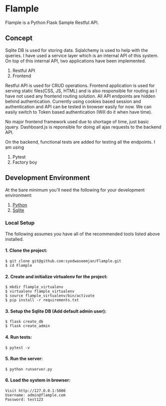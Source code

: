 # Flample
Flample is a Python Flask Sample Restful API.

## Concept

Sqlite DB is used for storing data. Sqlalchemy is used to help with the queries. I have used a service layer which is an internal API of this system. On top of this internal API, two  applications have been implemented.

1. Restful API
2. Frontend

Restful API is used for CRUD operations. Frontend application is used for serving static files(CSS, JS, HTML) and is also responsible for routing as I have not used any frontend routing solution.
All API endpoints are hidden behind authentication. Currently using cookies based session and authentication and API can be tested in browser easily for now. We can easily switch to Token based authentication (Will do it when have time).

No major frontend framework used due to shortage of time, just basic jquery. Dashboard.js is reponsible for doing all ajax requests to the backend API.

On the backend, functional tests are added for testing all the endpoints. I am using 

1. Pytest
2. Factory boy

## Development Environment

At the bare minimum you'll need the following for your development environment:

1. [Python](http://www.python.org/)
2. [Sqlite](https://sqlite.org)

### Local Setup

The following assumes you have all of the recommended tools listed above installed.

#### 1. Clone the project:

    $ git clone git@github.com:syedwaseemjan/Flample.git
    $ cd Flample

#### 2. Create and initialize virtualenv for the project:

    $ mkdir flample_virtualenv
    $ virtualenv flample_virtualenv
    $ source flample_virtualenv/bin/activate
    $ pip install -r requirements.txt

#### 3. Setup the Sqlite DB (Add default admin user):

    $ flask create_db
    $ flask create_admin

#### 4. Run tests:
    
    $ pytest -v

#### 5. Run the server:

    $ python runserver.py

#### 6. Load the system in browser:

    Visit http://127.0.0.1:5000
    Username: admin@flample.com
    Password: test123
